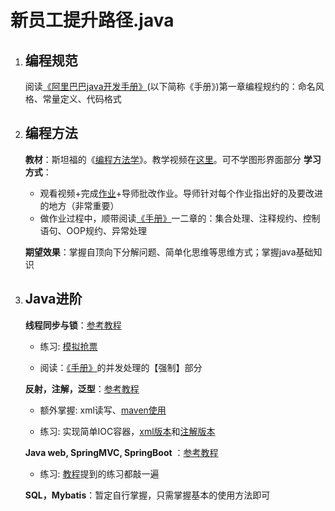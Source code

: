 # 新员工提升路径.java

1. ## 编程规范
   
    阅读[《阿里巴巴java开发手册》](https://github.com/qinqiang2000/new_staff_promotion/blob/master/%E9%98%BF%E9%87%8C%E5%B7%B4%E5%B7%B4Java%E5%BC%80%E5%8F%91%E6%89%8B%E5%86%8C.pdf)(以下简称《手册》)第一章编程规约的：命名风格、常量定义、代码格式

2. ## 编程方法
   
   **教材**：斯坦福的《[编程方法学](http://web.stanford.edu/class/cs106a/)》。教学视频在[这里](https://www.bilibili.com/video/av8048664?from=search&seid=4584313577270804135)。可不学图形界面部分
   **学习方式**：
   
   - 观看视频+完成[作业](https://github.com/qinqiang2000/new_staff_promotion/tree/master/%E6%96%AF%E5%9D%A6%E7%A6%8F_%E7%BC%96%E7%A8%8B%E6%96%B9%E6%B3%95%E5%AD%A6_%E4%BD%9C%E4%B8%9A)+导师批改作业。导师针对每个作业指出好的及要改进的地方（非常重要）
   - 做作业过程中，顺带阅读[《手册》](https://github.com/qinqiang2000/new_staff_promotion/blob/master/%E9%98%BF%E9%87%8C%E5%B7%B4%E5%B7%B4Java%E5%BC%80%E5%8F%91%E6%89%8B%E5%86%8C.pdf)一二章的：集合处理、注释规约、控制语句、OOP规约、异常处理
   
   **期望效果**：掌握自顶向下分解问题、简单化思维等思维方式；掌握java基础知识

3. ## Java进阶
   
   **线程同步与锁**：[参考教程](http://c.biancheng.net/java/140/)
   
   - 练习: [模拟抢票](https://github.com/qinqiang2000/new_staff_promotion/blob/master/%E5%A4%9A%E7%BA%BF%E7%A8%8B%E4%BD%9C%E4%B8%9A_%E6%A8%A1%E6%8B%9F%E6%8A%A2%E7%A5%A8.pdf)
   
   - 阅读：[《手册》](https://github.com/qinqiang2000/new_staff_promotion/blob/master/%E9%98%BF%E9%87%8C%E5%B7%B4%E5%B7%B4Java%E5%BC%80%E5%8F%91%E6%89%8B%E5%86%8C.pdf)的并发处理的【强制】部分
   
   **反射，注解，泛型**：[参考教程](https://www.liaoxuefeng.com/wiki/1252599548343744/1255945147512512)
   
   - 额外掌握:    xml读写、[maven使用](https://www.cnblogs.com/hzg110/p/6936101.html)
   
   - 练习: 实现简单IOC容器，[xml版本](https://github.com/qinqiang2000/new_staff_promotion/tree/master/IOC_container/IOCDemo_v1_xml)和[注解版本](https://github.com/qinqiang2000/new_staff_promotion/tree/master/IOC_container/IOCDemo_v2_annotation)
   
   **Java web, SpringMVC, SpringBoot** ：[参考教程](https://www.jianshu.com/p/c509a8b025d7)
   
   - 练习: [教程](https://www.jianshu.com/p/c509a8b025d7)提到的练习都敲一遍
   
   **SQL，Mybatis**：暂定自行掌握，只需掌握基本的使用方法即可
